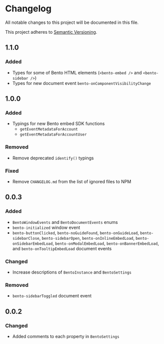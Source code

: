 # Changelog

All notable changes to this project will be documented in this file.

This project adheres to [Semantic Versioning](https://semver.org/spec/v2.0.0.html).

## 1.1.0

### Added

- Types for some of Bento HTML elements (`<bento-embed />` and `<bento-sidebar />`)
- Types for new document event `bento-onComponentVisibilityChange`

## 1.0.0

### Added

- Typings for new Bento embed SDK functions
  - `getEventMetadataForAccount`
  - `getEventMetadataForAccountUser`

### Removed

- Remove deprecated `identify()` typings

### Fixed

- Remove `CHANGELOG.md` from the list of ignored files to NPM

## 0.0.3

### Added

- `BentoWindowEvents` and `BentoDocumentEvents` enums
- `bento-initialized` window event
- `bento-buttonClicked`, `bento-noGuideFound`, `bento-onGuideLoad`, `bento-sidebarClose`, `bento-sidebarOpen`, `bento-onInlineEmbedLoad`, `bento-onSidebarEmbedLoad`, `bento-onModalEmbedLoad`, `bento-onBannerEmbedLoad`, and `bento-onTooltipEmbedLoad` document events

### Changed

- Increase descriptions of `BentoInstance` and `BentoSettings`

### Removed

- `bento-sidebarToggled` document event

## 0.0.2

### Changed

- Added comments to each property in `BentoSettings`
